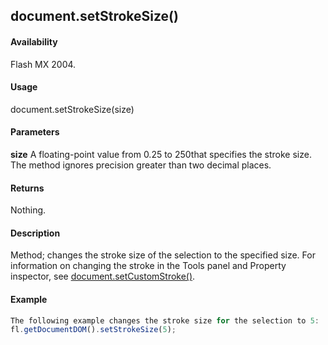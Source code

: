 ## document.setStrokeSize()

#### Availability

Flash MX 2004.

#### Usage

document.setStrokeSize(size)

#### Parameters

**size** A floating-point value from 0.25 to 250that specifies the stroke size. The method ignores precision greater than two decimal places.

#### Returns

Nothing.

#### Description

Method; changes the stroke size of the selection to the specified size. For information on changing the stroke in the Tools panel and Property inspector, see [document.setCustomStroke()](#!AdobeDocs/developers-animatesdk-docs/master/Document_object/docum480.md).

#### Example

```javascript
The following example changes the stroke size for the selection to 5:
fl.getDocumentDOM().setStrokeSize(5);

```